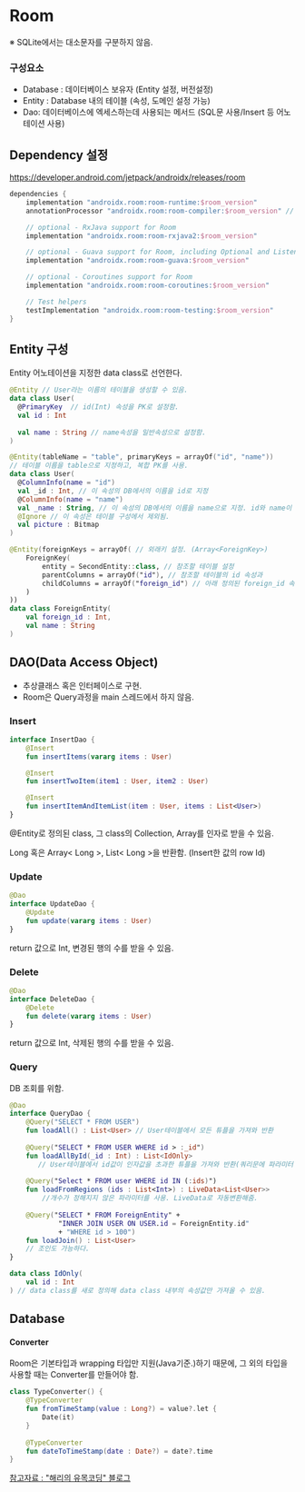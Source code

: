 # Room

※ SQLite에서는 대소문자를 구분하지 않음.



### 구성요소

+ Database : 데이터베이스 보유자 (Entity 설정, 버전설정)
+ Entity : Database 내의 테이블 (속성, 도메인 설정 가능)
+ Dao: 데이터베이스에 엑세스하는데 사용되는 메서드 (SQL문 사용/Insert 등 어노테이션 사용)



## Dependency 설정

https://developer.android.com/jetpack/androidx/releases/room

```gradle
dependencies {
    implementation "androidx.room:room-runtime:$room_version"
    annotationProcessor "androidx.room:room-compiler:$room_version" // use kapt for Kotlin

    // optional - RxJava support for Room
    implementation "androidx.room:room-rxjava2:$room_version"

    // optional - Guava support for Room, including Optional and ListenableFuture
    implementation "androidx.room:room-guava:$room_version"

    // optional - Coroutines support for Room
    implementation "androidx.room:room-coroutines:$room_version"

    // Test helpers
    testImplementation "androidx.room:room-testing:$room_version"
}
```



## Entity 구성

Entity 어노테이션을 지정한 data class로 선언한다.

```kotlin
@Entity // User라는 이름의 테이블을 생성할 수 있음.
data class User(
  @PrimaryKey  // id(Int) 속성을 PK로 설정함.
  val id : Int
  
  val name : String // name속성을 일반속성으로 설정함.
)
```



```kotlin
@Entity(tableName = "table", primaryKeys = arrayOf("id", "name"))
// 테이블 이름을 table으로 지정하고, 복합 PK를 사용.
data class User(
  @ColumnInfo(name = "id")
  val _id : Int, // 이 속성의 DB에서의 이름을 id로 지정
  @ColumnInfo(name = "name")
  val _name : String, // 이 속성의 DB에서의 이름을 name으로 지정. id와 name이 기본키.
  @Ignore // 이 속성은 테이블 구성에서 제외됨.
  val picture : Bitmap
)

@Entity(foreignKeys = arrayOf( // 외래키 설정. (Array<ForeignKey>)
    ForeignKey(
        entity = SecondEntity::class, // 참조할 테이블 설정
        parentColumns = arrayOf("id"), // 참조할 테이블의 id 속성과
        childColumns = arrayOf("foreign_id") // 아래 정의된 foreign_id 속성 연결.
    )
))
data class ForeignEntity(
    val foreign_id : Int,
    val name : String
)
```



## DAO(Data Access Object)

+ 추상클래스 혹은 인터페이스로 구현.
+ Room은 Query과정을 main 스레드에서 하지 않음.



### Insert

```kotlin
interface InsertDao {
    @Insert
    fun insertItems(vararg items : User)

    @Insert
    fun insertTwoItem(item1 : User, item2 : User)

    @Insert
    fun insertItemAndItemList(item : User, items : List<User>)
}
```

@Entity로 정의된 class, 그 class의 Collection, Array를 인자로 받을 수 있음.

Long 혹은 Array< Long >, List< Long >을 반환함. (Insert한 값의 row Id)



### Update

```kotlin
@Dao
interface UpdateDao {
    @Update
    fun update(vararg items : User)
}
```

return 값으로 Int, 변경된 행의 수를 받을 수 있음.



### Delete

```kotlin
@Dao
interface DeleteDao {
    @Delete
    fun delete(vararg items : User)
}
```

return 값으로 Int, 삭제된 행의 수를 받을 수 있음.



### Query

DB 조회를 위함.

```kotlin
@Dao
interface QueryDao {
    @Query("SELECT * FROM USER") 
    fun loadAll() : List<User> // User테이블에서 모든 튜플을 가져와 반환
  
    @Query("SELECT * FROM USER WHERE id > :_id")
    fun loadAllById(_id : Int) : List<IdOnly> 
       // User테이블에서 id값이 인자값을 초과한 튜플을 가져와 반환(쿼리문에 파라미터 사용.)
  
  	@Query("Select * FROM user WHERE id IN (:ids)")
    fun loadFromRegions (ids : List<Int>) : LiveData<List<User>>
   		//개수가 정해지지 않은 파라미터를 사용. LiveData로 자동변환해줌.
  
  	@Query("SELECT * FROM ForeignEntity" +
            "INNER JOIN USER ON USER.id = ForeignEntity.id"
            + "WHERE id > 100")
    fun loadJoin() : List<User>
    // 조인도 가능하다.
}

data class IdOnly(
    val id : Int
) // data class를 새로 정의해 data class 내부의 속성값만 가져올 수 있음.
```



## Database



#### Converter

Room은 기본타입과 wrapping 타입만 지원(Java기준.)하기 때문에, 그 외의 타입을 사용할 때는 Converter를 만들어야 함.

```kotlin
class TypeConverter() {
    @TypeConverter
    fun fromTimeStamp(value : Long?) = value?.let { 
        Date(it)
    }
    
    @TypeConverter
    fun dateToTimeStamp(date : Date?) = date?.time
}
```





[참고자료 : "해리의 유목코딩"  블로그]([https://medium.com/harrythegreat/%EB%B2%88%EC%97%AD-%EC%95%88%EB%93%9C%EB%A1%9C%EC%9D%B4%EB%93%9C-room-7%EA%B0%80%EC%A7%80-%EC%9C%A0%EC%9A%A9%ED%95%9C-%ED%8C%81-18252a941e27](https://medium.com/harrythegreat/번역-안드로이드-room-7가지-유용한-팁-18252a941e27))